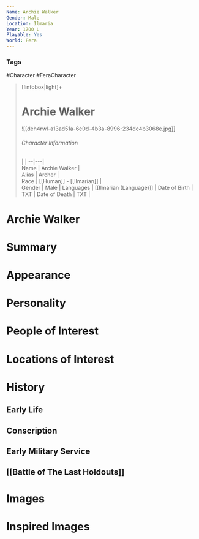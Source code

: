 ```yaml
---
Name: Archie Walker
Gender: Male
Location: Ilmaria
Year: 1700 L
Playable: Yes
World: Fera
---
```


### Tags
#Character #FeraCharacter 

> [!infobox|light]+  
> # Archie Walker  
> ![[deh4rwl-a13ad51a-6e0d-4b3a-8996-234dc4b3068e.jpg]]
> ###### Character Information
>  |   |
> --|---|  
> Name | Archie Walker |  
> Alias | Archer |  
> Race | [[Human]] - [[Ilmarian]] |  
> Gender | Male |
> Languages | [[Ilmarian (Language)]] |
> Date of Birth | TXT |
> Date of Death | TXT |

# Archie Walker

# Summary

# Appearance

# Personality

# People of Interest

# Locations of Interest

# History

## Early Life

## Conscription

## Early Military Service

## [[Battle of The Last Holdouts]]

# Images

# Inspired Images
